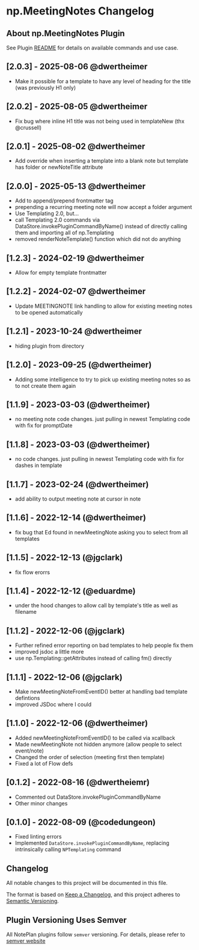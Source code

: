 # np.MeetingNotes Changelog

## About np.MeetingNotes Plugin

See Plugin [README](https://github.com/NotePlan/plugins/blob/main/np.MeetingNotes/README.md) for details on available commands and use case.

## [2.0.3] - 2025-08-06 @dwertheimer

- Make it possible for a template to have any level of heading for the title (was previously H1 only)

## [2.0.2] - 2025-08-05 @dwertheimer

- Fix bug where inline H1 title was not being used in templateNew (thx @crussell)

## [2.0.1] - 2025-08-02 @dwertheimer

- Add override when inserting a template into a blank note but template has folder or newNoteTitle attribute

## [2.0.0] - 2025-05-13 @dwertheimer

- Add <current> to append/prepend frontmatter tag
- prepending a recurring meeting note will now accept a folder argument
- Use Templating 2.0, but...
- call Templating 2.0 commands via DataStore.invokePluginCommandByName() instead of directly calling them and importing all of np.Templating
- removed renderNoteTemplate() function which did not do anything

## [1.2.3] -  2024-02-19 @dwertheimer

- Allow for empty template frontmatter

## [1.2.2] -  2024-02-07 @dwertheimer

- Update MEETINGNOTE link handling to allow for existing meeting notes to be opened automatically

## [1.2.1] -  2023-10-24 @dwertheimer

- hiding plugin from directory

## [1.2.0] - 2023-09-25 (@dwertheimer)

- Adding some intelligence to try to pick up existing meeting notes so as to not create them again

## [1.1.9] - 2023-03-03 (@dwertheimer)

- no meeting note code changes. just pulling in newest Templating code with fix for promptDate

## [1.1.8] - 2023-03-03 (@dwertheimer)

- no code changes. just pulling in newest Templating code with fix for dashes in template

## [1.1.7] - 2023-02-24 (@dwertheimer)

- add ability to output meeting note at cursor in <current> note

## [1.1.6] - 2022-12-14 (@dwertheimer)

- fix bug that Ed found in newMeetingNote asking you to select from all templates

## [1.1.5] - 2022-12-13 (@jgclark)

- fix flow erorrs

## [1.1.4] - 2022-12-12 (@eduardme)

- under the hood changes to allow call by template's title as well as filename

## [1.1.2] - 2022-12-06 (@jgclark)

- Further refined error reporting on bad templates to help people fix them
- improved jsdoc a little more
- use np.Templating::getAttributes instead of calling fm() directly

## [1.1.1] - 2022-12-06 (@jgclark)

- Make newMeetingNoteFromEventID() better at handling bad template defintions
- improved JSDoc where I could

## [1.1.0] - 2022-12-06 (@dwertheimer)

- Added newMeetingNoteFromEventID() to be called via xcallback
- Made newMeetingNote not hidden anymore (allow people to select event/note)
- Changed the order of selection (meeting first then template)
- Fixed a lot of Flow defs

## [0.1.2] - 2022-08-16 (@dwertheiemr)

- Commented out DataStore.invokePluginCommandByName
- Other minor changes

## [0.1.0] - 2022-08-09 (@codedungeon)

- Fixed linting errors
- Implemented `DataStore.invokePluginCommandByName`, replacing intrinsically calling `NPTemplating` command

## Changelog

All notable changes to this project will be documented in this file.

The format is based on [Keep a Changelog](https://keepachangelog.com/en/1.0.0/),
and this project adheres to [Semantic Versioning](https://semver.org/spec/v2.0.0.html).

## Plugin Versioning Uses Semver

All NotePlan plugins follow `semver` versioning. For details, please refer to [semver website](https://semver.org/)
